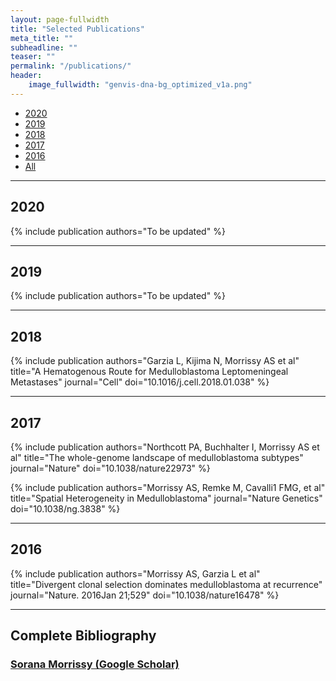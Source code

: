 ```yaml
---
layout: page-fullwidth
title: "Selected Publications"
meta_title: ""
subheadline: ""
teaser: ""
permalink: "/publications/"
header:
    image_fullwidth: "genvis-dna-bg_optimized_v1a.png"
---
```


<div data-magellan-expedition="fixed">
  <ul class="sub-nav">
    <li data-magellan-arrival="2020"><a href="#2020">2020</a></li>
    <li data-magellan-arrival="2019"><a href="#2019">2019</a></li>
    <li data-magellan-arrival="2018"><a href="#2018">2018</a></li>
    <li data-magellan-arrival="2017"><a href="#2017">2017</a></li>
    <li data-magellan-arrival="2016"><a href="#2016">2016</a></li>
    <li data-magellan-arrival="All"><a href="#All">All</a></li>
  </ul>
</div>

<hr>

<h2 data-magellan-destination="2020">2020</h2>
<a name="2020"></a>

{% include publication authors="To be updated" %}

<hr>

<h2 data-magellan-destination="2019">2019</h2>
<a name="2019"></a>

{% include publication authors="To be updated" %}

<hr>

<h2 data-magellan-destination="2018">2018</h2>
<a name="2018"></a>

{% include publication authors="Garzia L, Kijima N, Morrissy AS et al" title="A Hematogenous Route for Medulloblastoma Leptomeningeal Metastases" journal="Cell" doi="10.1016/j.cell.2018.01.038" %}

<hr>

<h2 data-magellan-destination="2017">2017</h2>
<a name="2017"></a>

{% include publication authors="Northcott PA, Buchhalter I, Morrissy AS et al" title="The whole-genome landscape of medulloblastoma subtypes" journal="Nature" doi="10.1038/nature22973" %}

{% include publication authors="Morrissy AS, Remke M, Cavalli1 FMG, et al" title="Spatial Heterogeneity in Medulloblastoma" journal="Nature Genetics" doi="10.1038/ng.3838" %}

<hr>

<h2 data-magellan-destination="2016">2016</h2>
<a name="2016"></a>

{% include publication authors="Morrissy AS, Garzia L et al" title="Divergent clonal selection dominates medulloblastoma at recurrence" journal="Nature. 2016Jan 21;529" doi="10.1038/nature16478" %}

<hr>

<h2 data-magellan-destination="All">Complete Bibliography</h2>
<a name="All"></a>

<h3><a href="https://www.google.com/url?sa=t&rct=j&q=&esrc=s&source=web&cd=&cad=rja&uact=8&ved=2ahUKEwiinMef_7vtAhUqJTQIHWrAAxYQFjAAegQIBBAC&url=http%3A%2F%2Fscholar.google.co.uk%2Fcitations%3Fuser%3DLtbLtMgAAAAJ%26hl%3Den&usg=AOvVaw35AL-mmG2qpzGG9kj50b7M" target="_blank">Sorana Morrissy (Google Scholar)</a></h3>
